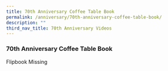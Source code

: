 ```yaml
---
title: 70th Anniversary Coffee Table Book
permalink: /anniversary/70th-anniversary-coffee-table-book/
description: ""
third_nav_title: 70th Anniversary Videos
---
```

### 70th Anniversary Coffee Table Book

Flipbook Missing